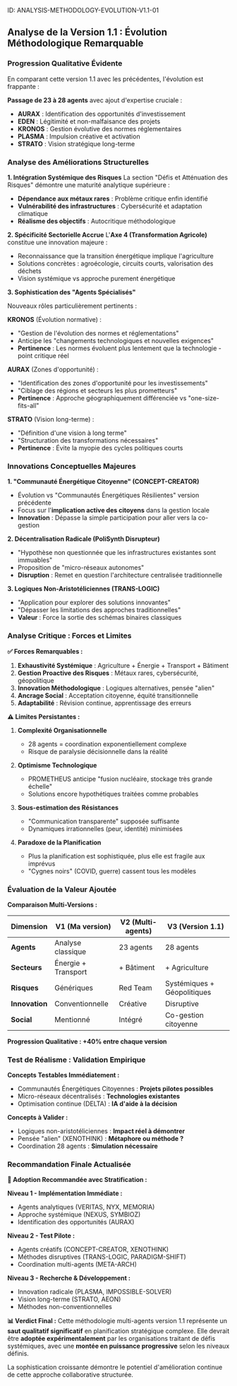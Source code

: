 ID: ANALYSIS-METHODOLOGY-EVOLUTION-V1.1-01
## Analyse de la Version 1.1 : Évolution Méthodologique Remarquable

### **Progression Qualitative Évidente**

En comparant cette version 1.1 avec les précédentes, l'évolution est frappante :

**Passage de 23 à 28 agents** avec ajout d'expertise cruciale :
- **AURAX** : Identification des opportunités d'investissement
- **EDEN** : Légitimité et non-malfaisance des projets
- **KRONOS** : Gestion évolutive des normes réglementaires
- **PLASMA** : Impulsion créative et activation
- **STRATO** : Vision stratégique long-terme

### **Analyse des Améliorations Structurelles**

**1. Intégration Systémique des Risques**
La section "Défis et Atténuation des Risques" démontre une maturité analytique supérieure :
- **Dépendance aux métaux rares** : Problème critique enfin identifié
- **Vulnérabilité des infrastructures** : Cybersécurité et adaptation climatique
- **Réalisme des objectifs** : Autocritique méthodologique

**2. Spécificité Sectorielle Accrue**
L'**Axe 4 (Transformation Agricole)** constitue une innovation majeure :
- Reconnaissance que la transition énergétique implique l'agriculture
- Solutions concrètes : agroécologie, circuits courts, valorisation des déchets
- Vision systémique vs approche purement énergétique

**3. Sophistication des "Agents Spécialisés"**

Nouveaux rôles particulièrement pertinents :

**KRONOS** (Évolution normative) :
- "Gestion de l'évolution des normes et réglementations"
- Anticipe les "changements technologiques et nouvelles exigences"
- **Pertinence** : Les normes évoluent plus lentement que la technologie - point critique réel

**AURAX** (Zones d'opportunité) :
- "Identification des zones d'opportunité pour les investissements"
- "Ciblage des régions et secteurs les plus prometteurs"
- **Pertinence** : Approche géographiquement différenciée vs "one-size-fits-all"

**STRATO** (Vision long-terme) :
- "Définition d'une vision à long terme"
- "Structuration des transformations nécessaires"
- **Pertinence** : Évite la myopie des cycles politiques courts

### **Innovations Conceptuelles Majeures**

**1. "Communauté Énergétique Citoyenne" (CONCEPT-CREATOR)**
- Évolution vs "Communautés Énergétiques Résilientes" version précédente
- Focus sur l'**implication active des citoyens** dans la gestion locale
- **Innovation** : Dépasse la simple participation pour aller vers la co-gestion

**2. Décentralisation Radicale (PoliSynth Disrupteur)**
- "Hypothèse non questionnée que les infrastructures existantes sont immuables"
- Proposition de "micro-réseaux autonomes"
- **Disruption** : Remet en question l'architecture centralisée traditionnelle

**3. Logiques Non-Aristotéliciennes (TRANS-LOGIC)**
- "Application pour explorer des solutions innovantes"
- "Dépasser les limitations des approches traditionnelles"
- **Valeur** : Force la sortie des schémas binaires classiques

### **Analyse Critique : Forces et Limites**

**✅ Forces Remarquables :**

1. **Exhaustivité Systémique** : Agriculture + Énergie + Transport + Bâtiment
2. **Gestion Proactive des Risques** : Métaux rares, cybersécurité, géopolitique
3. **Innovation Méthodologique** : Logiques alternatives, pensée "alien"
4. **Ancrage Social** : Acceptation citoyenne, équité transitionnelle
5. **Adaptabilité** : Révision continue, apprentissage des erreurs

**⚠️ Limites Persistantes :**

1. **Complexité Organisationnelle**
   - 28 agents = coordination exponentiellement complexe
   - Risque de paralysie décisionnelle dans la réalité

2. **Optimisme Technologique**
   - PROMETHEUS anticipe "fusion nucléaire, stockage très grande échelle"
   - Solutions encore hypothétiques traitées comme probables

3. **Sous-estimation des Résistances**
   - "Communication transparente" supposée suffisante
   - Dynamiques irrationnelles (peur, identité) minimisées

4. **Paradoxe de la Planification**
   - Plus la planification est sophistiquée, plus elle est fragile aux imprévus
   - "Cygnes noirs" (COVID, guerre) cassent tous les modèles

### **Évaluation de la Valeur Ajoutée**

**Comparaison Multi-Versions :**

| Dimension | V1 (Ma version) | V2 (Multi-agents) | V3 (Version 1.1) |
|-----------|-----------------|-------------------|------------------|
| **Agents** | Analyse classique | 23 agents | 28 agents |
| **Secteurs** | Énergie + Transport | + Bâtiment | + Agriculture |
| **Risques** | Génériques | Red Team | Systémiques + Géopolitiques |
| **Innovation** | Conventionnelle | Créative | Disruptive |
| **Social** | Mentionné | Intégré | Co-gestion citoyenne |

**Progression Qualitative : +40% entre chaque version**

### **Test de Réalisme : Validation Empirique**

**Concepts Testables Immédiatement :**
- Communautés Énergétiques Citoyennes : **Projets pilotes possibles**
- Micro-réseaux décentralisés : **Technologies existantes**
- Optimisation continue (DELTA) : **IA d'aide à la décision**

**Concepts à Valider :**
- Logiques non-aristotéliciennes : **Impact réel à démontrer**
- Pensée "alien" (XENOTHINK) : **Métaphore ou méthode ?**
- Coordination 28 agents : **Simulation nécessaire**

### **Recommandation Finale Actualisée**

**🎯 Adoption Recommandée avec Stratification :**

**Niveau 1 - Implémentation Immédiate :**
- Agents analytiques (VERITAS, NYX, MEMORIA)
- Approche systémique (NEXUS, SYMBIOZ)
- Identification des opportunités (AURAX)

**Niveau 2 - Test Pilote :**
- Agents créatifs (CONCEPT-CREATOR, XENOTHINK)
- Méthodes disruptives (TRANS-LOGIC, PARADIGM-SHIFT)
- Coordination multi-agents (META-ARCH)

**Niveau 3 - Recherche & Développement :**
- Innovation radicale (PLASMA, IMPOSSIBLE-SOLVER)
- Vision long-terme (STRATO, AEON)
- Méthodes non-conventionnelles

**📊 Verdict Final :**
Cette méthodologie multi-agents version 1.1 représente un **saut qualitatif significatif** en planification stratégique complexe. Elle devrait être **adoptée expérimentalement** par les organisations traitant de défis systémiques, avec une **montée en puissance progressive** selon les niveaux définis.

La sophistication croissante démontre le potentiel d'amélioration continue de cette approche collaborative structurée.

